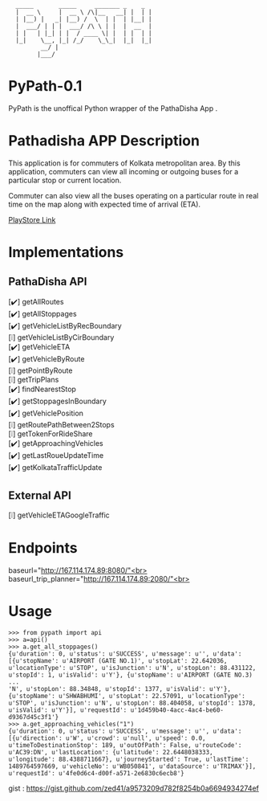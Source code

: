 
      _____       _____     _______ _    _ 
      |  __ \     |  __ \ /\|__   __| |  | |
      | |__) |   _| |__) /  \  | |  | |__| |
      |  ___/ | | |  ___/ /\ \ | |  |  __  |
      | |   | |_| | |  / ____ \| |  | |  | |
      |_|    \__, |_| /_/    \_\_|  |_|  |_|
             __/ |                         
            |___/                          
            
# PyPath-0.1
PyPath is the unoffical Python wrapper of the PathaDisha App . 

# Pathadisha APP Description

This application is for commuters of Kolkata metropolitan area. By this application, commuters can view all incoming or outgoing buses for a particular stop or current location.

Commuter can also view all the buses operating on a particular route in real time on the map along with expected time of arrival (ETA).

<a href="https://play.google.com/store/apps/details?id=com.wbtransport.commuter&hl=en"> PlayStore Link </a>

# Implementations

## PathaDisha API

[:heavy_check_mark:] getAllRoutes<br>
[:heavy_check_mark:] getAllStoppages<br>
[:heavy_check_mark:] getVehicleListByRecBoundary<br>
[:grey_exclamation:] getVehicleListByCirBoundary<br>
[:heavy_check_mark:] getVehicleETA<br>
[:heavy_check_mark:] getVehicleByRoute<br>
[:grey_exclamation:] getPointByRoute<br>
[:grey_exclamation:] getTripPlans<br>
[:heavy_check_mark:] findNearestStop<br>
[:heavy_check_mark:] getStoppagesInBoundary<br>
[:heavy_check_mark:] getVehiclePosition<br>
[:grey_exclamation:] getRoutePathBetween2Stops<br>
[:grey_exclamation:] getTokenForRideShare<br>
[:heavy_check_mark:] getApproachingVehicles<br>
[:heavy_check_mark:] getLastRoueUpdateTime<br>
[:heavy_check_mark:] getKolkataTrafficUpdate<br>

## External API

[:grey_exclamation:] getVehicleETAGoogleTraffic<br>

# Endpoints

baseurl="http://167.114.174.89:8080/"<br>
baseurl_trip_planner="http://167.114.174.89:2080/"<br>

# Usage

	>>> from pypath import api
	>>> a=api()
	>>> a.get_all_stoppages()
	{u'duration': 0, u'status': u'SUCCESS', u'message': u'', u'data': [{u'stopName': u'AIRPORT (GATE NO.1)', u'stopLat': 22.642036, u'locationType': u'STOP', u'isJunction': u'N', u'stopLon': 88.431122, u'stopId': 1, u'isValid': u'Y'}, {u'stopName': u'AIRPORT (GATE NO.3)
	...
	'N', u'stopLon': 88.34848, u'stopId': 1377, u'isValid': u'Y'}, {u'stopName': u'SHWABHUMI', u'stopLat': 22.57091, u'locationType': u'STOP', u'isJunction': u'N', u'stopLon': 88.404058, u'stopId': 1378, u'isValid': u'Y'}], u'requestId': u'1d459b40-4acc-4ac4-be60-d9367d45c3f1'}
	>>> a.get_approaching_vehicles("1")
	{u'duration': 0, u'status': u'SUCCESS', u'message': u'', u'data': [{u'direction': u'W', u'crowd': u'null', u'speed': 0.0, u'timeToDestinationStop': 189, u'outOfPath': False, u'routeCode': u'AC39:DN', u'lastLocation': {u'latitude': 22.6448038333, u'longitude': 88.4388711667}, u'journeyStarted': True, u'lastTime': 1489764597669, u'vehicleNo': u'WB050841', u'dataSource': u'TRIMAX'}], u'requestId': u'4fe0d6c4-d00f-a571-2e6830c6ecb8'}


gist : https://gist.github.com/zed41/a9573209d782f8254b0a6694934274ef